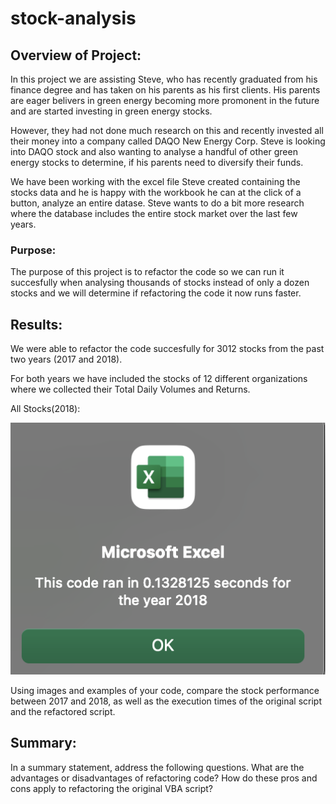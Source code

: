 # stock-analysis

## Overview of Project: 
In this project we are assisting Steve, who has recently graduated from his finance degree and has taken on his parents as his first clients. His parents are eager belivers in green energy becoming more promonent in the future and are started investing in green energy stocks. 

However, they had not done much research on this and recently invested all their money into a company called DAQO New Energy Corp. Steve is looking into DAQO stock and also wanting to analyse a handful of other green energy stocks to determine, if his parents need to diversify their funds.

We have been working with the excel file Steve created containing the stocks data and he is happy with the workbook he can at the click of a button, analyze an entire datase. Steve wants to do a bit more research where the database includes the entire stock market over the last few years. 

### Purpose:
The purpose of this project is to refactor the code so we can run it succesfully when analysing thousands of stocks instead of only a dozen stocks and we will determine if refactoring the code it now runs faster. 

## Results:

We were able to refactor the code succesfully for 3012 stocks from the past two years (2017 and 2018). 

For both years we have included the stocks of 12 different organizations where we collected their Total Daily Volumes and Returns. 

All Stocks(2018): 

![Stocks92018](https://github.com/Lesliec87/stock-analysis/blob/main/Resources%202/VBA_Challenge_2018.png)



Using images and examples of your code, compare the stock performance between 2017 and 2018, as well as the execution times of the original script and the refactored script.


## Summary: 

In a summary statement, address the following questions.
What are the advantages or disadvantages of refactoring code?
How do these pros and cons apply to refactoring the original VBA script?

